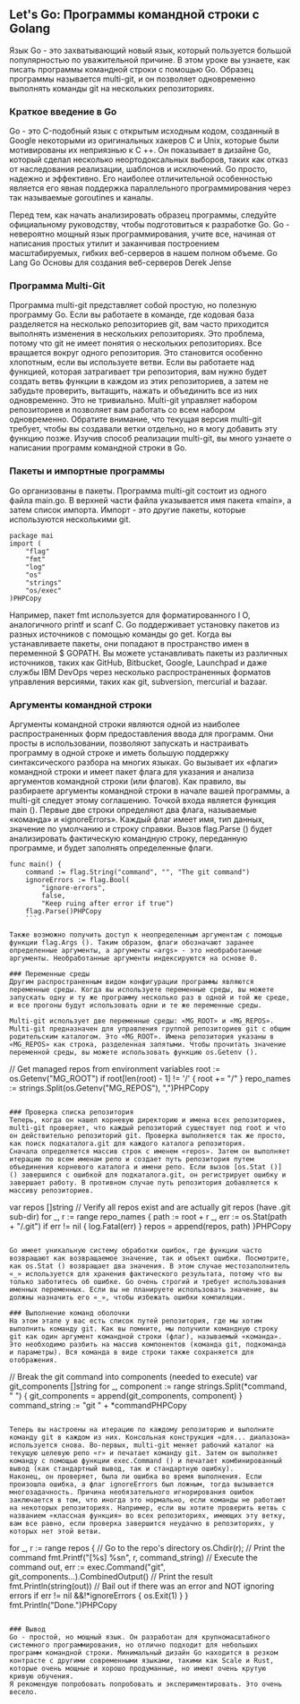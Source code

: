 ## Let's Go: Программы командной строки с Golang


Язык Go - это захватывающий новый язык, который пользуется большой популярностью по уважительной причине. 
В этом уроке вы узнаете, как писать программы командной строки с помощью Go. Образец программы называется 
multi-git, и он позволяет одновременно выполнять команды git на нескольких репозиториях.


### Краткое введение в Go
Go - это C-подобный язык с открытым исходным кодом, созданный в Google некоторыми из оригинальных хакеров C и Unix, которые были мотивированы их неприязнью к C ++. Он показывает в дизайне Go, который сделал несколько неортодоксальных выборов, таких как отказ от наследования реализации, шаблонов и исключений. Go просто, надежно и эффективно. Его наиболее отличительной особенностью является его явная поддержка параллельного программирования через так называемые goroutines и каналы.

Перед тем, как начать анализировать образец программы, следуйте официальному руководству, чтобы подготовиться к разработке Go.
Go - невероятно мощный язык программирования, учите все, начиная от написания простых утилит и заканчивая построением масштабируемых, гибких веб-серверов в нашем полном объеме.
Go Lang Go Основы для создания веб-серверов Derek Jense

### Программа Multi-Git
Программа multi-git представляет собой простую, но полезную программу Go. Если вы работаете в команде, где кодовая база разделяется на несколько репозиториев git, вам часто приходится выполнять изменения в нескольких репозиториях. Это проблема, потому что git не имеет понятия о нескольких репозиториях. Все вращается вокруг одного репозитория.
Это становится особенно хлопотным, если вы используете ветви. Если вы работаете над функцией, которая затрагивает три репозитория, вам нужно будет создать ветвь функции в каждом из этих репозиториев, а затем не забудьте проверить, вытащить, нажать и объединить все из них одновременно. Это не тривиально. Multi-git управляет набором репозиториев и позволяет вам работать со всем набором одновременно. Обратите внимание, что текущая версия multi-git требует, чтобы вы создавали ветки отдельно, но я могу добавить эту функцию позже.
Изучив способ реализации multi-git, вы много узнаете о написании программ командной строки в Go.

### Пакеты и импортные программы
Go организованы в пакеты. Программа multi-git состоит из одного файла main.go. В верхней части файла указывается имя пакета «main», а затем список импорта. Импорт - это другие пакеты, которые используются несколькими git.

```
package mai
import (
    "flag"
    "fmt"
    "log"
    "os"
    "strings"
    "os/exec"
)PHPCopy
```

Например, пакет fmt используется для форматированного I O, аналогичного printf и scanf C. Go поддерживает установку пакетов из разных источников с помощью команды go get. Когда вы устанавливаете пакеты, они попадают в пространство имен в переменной $ GOPATH. Вы можете устанавливать пакеты из различных источников, таких как GitHub, Bitbucket, Google, Launchpad и даже службы IBM DevOps через несколько распространенных форматов управления версиями, таких как git, subversion, mercurial и bazaar.

### Аргументы командной строки
Аргументы командной строки являются одной из наиболее распространенных форм предоставления ввода для программ. Они просты в использовании, позволяют запускать и настраивать программу в одной строке и иметь большую поддержку синтаксического разбора на многих языках. Go вызывает их «флаги» командной строки и имеет пакет флага для указания и анализа аргументов командной строки (или флагов).
Как правило, вы разбираете аргументы командной строки в начале вашей программы, а multi-git следует этому соглашению. Точкой входа является функция main (). Первые две строки определяют два флага, называемые «команда» и «ignoreErrors». Каждый флаг имеет имя, тип данных, значение по умолчанию и строку справки. Вызов flag.Parse () будет анализировать фактическую командную строку, переданную программе, и будет заполнять определенные флаги.

```
func main() {
    command := flag.String("command", "", "The git command")
    ignoreErrors := flag.Bool(
        "ignore-errors",
        false,
        "Keep ruing after error if true")
    flag.Parse()PHPCopy
    ```
    
Также возможно получить доступ к неопределенным аргументам с помощью функции flag.Args (). Таким образом, флаги обозначают заранее определенные аргументы, а аргументы «args» - это необработанные аргументы. Необработанные аргументы индексируются на основе 0.

### Переменные среды
Другим распространенным видом конфигурации программы являются переменные среды. Когда вы используете переменные среды, вы можете запускать одну и ту же программу несколько раз в одной и той же среде, и все прогоны будут использовать одни и те же переменные среды.

Multi-git использует две переменные среды: «MG_ROOT» и «MG_REPOS». Multi-git предназначен для управления группой репозиториев git с общим родительским каталогом. Это «MG_ROOT». Имена репозитория указаны в «MG_REPOS» как строка, разделенная запятыми. Чтобы прочитать значение переменной среды, вы можете использовать функцию os.Getenv ().

```
// Get managed repos from environment variables
root := os.Getenv("MG_ROOT")
if root[len(root) - 1] != '/' {
    root += "/"
}
repo_names := strings.Split(os.Getenv("MG_REPOS"), ",")PHPCopy
```

### Проверка списка репозитория
Теперь, когда он нашел корневую директорию и имена всех репозиториев, multi-git проверяет, что каждый репозиторий существует под root и что он действительно репозиторий git. Проверка выполняется так же просто, как поиск подкаталога.git для каждого каталога репозитория.
Сначала определяется массив строк с именем «repos». Затем он выполняет итерацию по всем именам репо и создает путь репозитория путем объединения корневого каталога и имени репо. Если вызов [os.Stat ()] () завершился с ошибкой для подкаталога.git, он регистрирует ошибку и завершает работу. В противном случае путь репозитория добавляется к массиву репозиториев.

```
var repos []string
// Verify all repos exist and are actually git repos (have .git sub-dir)
for _, r := range repo_names {
    path := root + r
    _, err := os.Stat(path + "/.git")
    if err != nil {
        log.Fatal(err)
    }
    repos = append(repos, path)
}PHPCopy
```

Go имеет уникальную систему обработки ошибок, где функции часто возвращают как возвращаемое значение, так и объект ошибки. Посмотрите, как os.Stat () возвращает два значения. В этом случае местозаполнитель «_» используется для хранения фактического результата, потому что вы только заботитесь об ошибке. Go очень строгий и требует использования именных переменных. Если вы не планируете использовать значение, вы должны назначить его «_», чтобы избежать ошибки компиляции.

### Выполнение команд оболочки
На этом этапе у вас есть список путей репозитория, где мы хотим выполнить команду git. Как вы помните, мы получили командную строку git как один аргумент командной строки (флаг), называемый «команда». Это необходимо разбить на массив компонентов (команда git, подкоманда и параметры). Вся команда в виде строки также сохраняется для отображения.

```
// Break the git command into components (needed to execute)
var git_components []string
for _, component := range strings.Split(*command, " ") {
    git_components = append(git_components, component)
}
command_string := "git " + *commandPHPCopy
```

Теперь вы настроены на итерацию по каждому репозиторию и выполните команду git в каждом из них. Консольная конструкция «для... диапазона» используется снова. Во-первых, multi-git меняет рабочий каталог на текущую целевую репо «r» и печатает команду git. Затем он выполняет команду с помощью функции exec.Command () и печатает комбинированный вывод (как стандартный вывод, так и стандартную ошибку).
Наконец, он проверяет, была ли ошибка во время выполнения. Если произошла ошибка, а флаг ignoreErrors был ложным, тогда вызывается многозадачность. Причина необязательного игнорирования ошибок заключается в том, что иногда это нормально, если команды не работают на некоторых репозиториях. Например, если вы хотите проверить ветвь с названием «классная функция» во всех репозиториях, имеющих эту ветку, вам все равно, если проверка завершится неудачно в репозиториях, у которых нет этой ветви.

```
for _, r := range repos {
    // Go to the repo's directory
    os.Chdir(r);
    // Print the command
    fmt.Printf("[%s] %sn", r, command_string)
    // Execute the command
    out, err := exec.Command("git", git_components...).CombinedOutput()
    // Print the result
    fmt.Println(string(out))
    // Bail out if there was an error and NOT ignoring errors
    if err != nil &&!*ignoreErrors {
        os.Exit(1)
    }
}
fmt.Println("Done.")PHPCopy
```

### Вывод
Go - простой, но мощный язык. Он разработан для крупномасштабного системного программирования, но отлично подходит для небольших программ командной строки. Минимальный дизайн Go находится в резком контрасте с другими современными языками, такими как Scale и Rust, 
которые очень мощные и хорошо продуманные, но имеют очень крутую кривую обучения. 
Я рекомендую попробовать попробовать и экспериментировать. Это очень весело.
